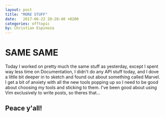 ```yaml
---
layout: post
title: "MORE STUFF"
date:   2017-06-22 20:28:40 +0200
categories: offtopic
by: Christian Espinoza
---
```


# SAME SAME

Today I worked on pretty much the same stuff as yesterday, except I spent way less time on Documentation, I didn't do any API stuff today, and I dove a little bit deeper in to sketch and found out about something called Marvel. I get a bit of anxiety with all the new tools popping up so I need to be good about choosing my tools and sticking to them. I've been good about using Vim exclusively to write posts, so theres that...

## Peace y'all!
